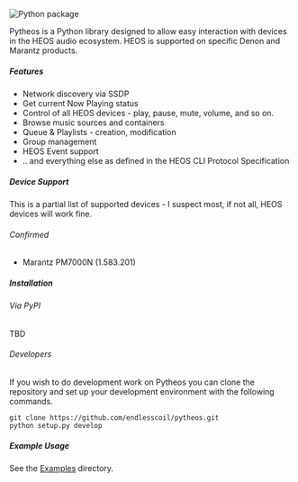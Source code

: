 ![Python package](https://github.com/endlesscoil/pytheos/workflows/Python%20package/badge.svg)

Pytheos is a Python library designed to allow easy interaction with devices in the HEOS audio ecosystem.  HEOS is 
supported on specific Denon and Marantz products.

##### Features
* Network discovery via SSDP
* Get current Now Playing status
* Control of all HEOS devices - play, pause, mute, volume, and so on.
* Browse music sources and containers
* Queue & Playlists - creation, modification
* Group management
* HEOS Event support
* .. and everything else as defined in the HEOS CLI Protocol Specification

##### Device Support
This is a partial list of supported devices - I suspect most, if not all, HEOS devices will work fine.
 
###### Confirmed
* Marantz PM7000N (1.583.201)

##### Installation

###### Via PyPI
TBD

###### Developers
If you wish to do development work on Pytheos you can clone the repository and set up your development environment
with the following commands.
```
git clone https://github.com/endlesscoil/pytheos.git
python setup.py develop
```

##### Example Usage
See the [Examples](https://github.com/endlesscoil/pytheos/tree/master/examples) directory.
